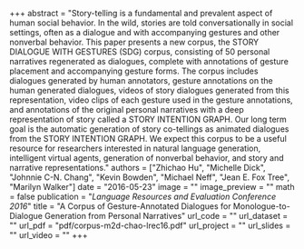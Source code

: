 +++
abstract = "Story-telling is a fundamental and prevalent aspect of human social behavior. In the wild, stories are told conversationally in social settings, often as a dialogue and with accompanying gestures and other nonverbal behavior. This paper presents a new corpus, the STORY DIALOGUE WITH GESTURES (SDG) corpus, consisting of 50 personal narratives regenerated as dialogues, complete with annotations of gesture placement and accompanying gesture forms. The corpus includes dialogues generated by human annotators, gesture annotations on the human generated dialogues, videos of story dialogues generated from this representation, video clips of each gesture used in the gesture annotations, and annotations of the original personal narratives with a deep representation of story called a STORY INTENTION GRAPH. Our long term goal is the automatic generation of story co-tellings as animated dialogues from the STORY INTENTION GRAPH. We expect this corpus to be a useful resource for researchers interested in natural language generation, intelligent virtual agents, generation of nonverbal behavior, and story and narrative representations."
authors = ["Zhichao Hu", "Michelle Dick", "Johnnie C-N. Chang", "Kevin Bowden", "Michael Neff", "Jean E. Fox Tree", "Marilyn Walker"]
date = "2016-05-23"
image = ""
image_preview = ""
math = false
publication = "*Language Resources and Evaluation Conference 2016*"
title = "A Corpus of Gesture-Annotated Dialogues for Monologue-to-Dialogue Generation from Personal Narratives"
url_code = ""
url_dataset = ""
url_pdf = "pdf/corpus-m2d-chao-lrec16.pdf"
url_project = ""
url_slides = ""
url_video = ""
+++
